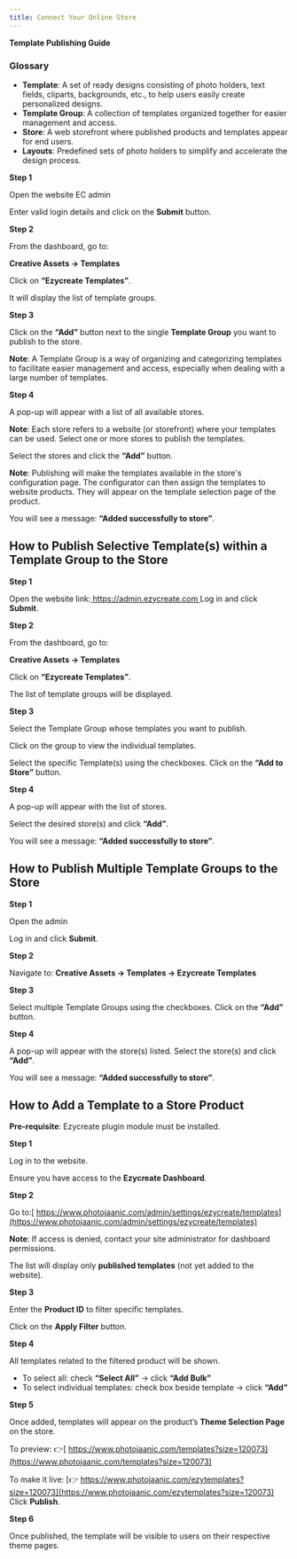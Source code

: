 ```yaml
---
title: Connect Your Online Store
---
```

**Template Publishing Guide**

### **Glossary**

* **Template**:
   A set of ready designs consisting of photo holders, text fields, cliparts, backgrounds, etc., to help users easily create personalized designs.
* **Template Group**:
   A collection of templates organized together for easier management and access.
* **Store**:
   A web storefront where published products and templates appear for end users.
* **Layouts**:
   Predefined sets of photo holders to simplify and accelerate the design process.

**Step 1**

 Open the website EC admin

[
](https://admin.ezycreate.com/) Enter valid login details and click on the **Submit** button.

**Step 2**

 From the dashboard, go to:

 **Creative Assets → Templates**

 Click on **“Ezycreate Templates”**.

 It will display the list of template groups.

**Step 3**

 Click on the **“Add”** button next to the single **Template Group** you want to publish to the store.

**Note**:
 A Template Group is a way of organizing and categorizing templates to facilitate easier management and access, especially when dealing with a large number of templates.

**Step 4**

 A pop-up will appear with a list of all available stores.

**Note**:
 Each store refers to a website (or storefront) where your templates can be used. Select one or more stores to publish the templates.

Select the stores and click the **“Add”** button.

**Note**:
 Publishing will make the templates available in the store's configuration page. The configurator can then assign the templates to website products. They will appear on the template selection page of the product.

You will see a message: **“Added successfully to store”**.

## **How to Publish Selective Template(s) within a Template Group to the Store**

**Step 1**

 Open the website link:[ https://admin.ezycreate.com
](https://admin.ezycreate.com/) Log in and click **Submit**.

**Step 2**

 From the dashboard, go to:

 **Creative Assets → Templates**

 Click on **“Ezycreate Templates”**.

 The list of template groups will be displayed.

**Step 3**

 Select the Template Group whose templates you want to publish.

 Click on the group to view the individual templates.

Select the specific Template(s) using the checkboxes.
 Click on the **“Add to Store”** button.

**Step 4**

 A pop-up will appear with the list of stores.

Select the desired store(s) and click **“Add”**.

You will see a message: **“Added successfully to store”**.

## **How to Publish Multiple Template Groups to the Store**

**Step 1**

 Open the admin
 

Log in and click **Submit**.

**Step 2**

 Navigate to:
 **Creative Assets → Templates → Ezycreate Templates**

**Step 3**

 Select multiple Template Groups using the checkboxes.
 Click on the **“Add”** button.

**Step 4**

 A pop-up will appear with the store(s) listed.
 Select the store(s) and click **“Add”**.

You will see a message: **“Added successfully to store”**.

## **How to Add a Template to a Store Product**

**Pre-requisite**:
 Ezycreate plugin module must be installed.

**Step 1**

 Log in to the website.

 Ensure you have access to the **Ezycreate Dashboard**.

**Step 2**

 Go to:[ https://www.photojaanic.com/admin/settings/ezycreate/templates](https://www.photojaanic.com/admin/settings/ezycreate/templates)

**Note**:
 If access is denied, contact your site administrator for dashboard permissions.

The list will display only **published templates** (not yet added to the website).

**Step 3**

 Enter the **Product ID** to filter specific templates.

 Click on the **Apply Filter** button.

**Step 4**

 All templates related to the filtered product will be shown.

* To select all: check **“Select All”** → click **“Add Bulk”**
* To select individual templates: check box beside template → click **“Add”**

**Step 5**

 Once added, templates will appear on the product’s **Theme Selection Page** on the store.

To preview:
 👉[ https://www.photojaanic.com/templates?size=120073](https://www.photojaanic.com/templates?size=120073)

To make it live:
[👉 https://www.photojaanic.com/ezytemplates?size=120073](https://www.photojaanic.com/ezytemplates?size=120073)
 Click **Publish**.

**Step 6**

 Once published, the template will be visible to users on their respective theme pages.
